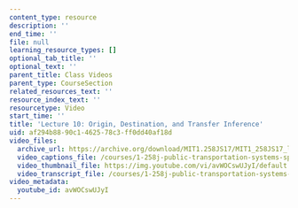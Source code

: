 ```yaml
---
content_type: resource
description: ''
end_time: ''
file: null
learning_resource_types: []
optional_tab_title: ''
optional_text: ''
parent_title: Class Videos
parent_type: CourseSection
related_resources_text: ''
resource_index_text: ''
resourcetype: Video
start_time: ''
title: 'Lecture 10: Origin, Destination, and Transfer Inference'
uid: af294b88-90c1-4625-78c3-ff0dd40af18d
video_files:
  archive_url: https://archive.org/download/MIT1.258JS17/MIT1_258JS17_lec10_300k.mp4
  video_captions_file: /courses/1-258j-public-transportation-systems-spring-2017/48d088097bb55b9b9531ff46fcbf8a83_avWOCswUJyI.vtt
  video_thumbnail_file: https://img.youtube.com/vi/avWOCswUJyI/default.jpg
  video_transcript_file: /courses/1-258j-public-transportation-systems-spring-2017/34a43911aaac62cc71eac31baa0521b1_avWOCswUJyI.pdf
video_metadata:
  youtube_id: avWOCswUJyI
---
```

